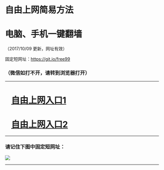 ﻿# 自由上网简易方法

# 电脑、手机一键翻墙

（2017/10/09 更新，网址有效）

固定短网址：https://git.io/free99

### （微信如打不开，请转到浏览器打开）


***





# &nbsp;&nbsp; <a href="http://ft2498819298.fwq-tz-1001.info/fwqtz01.html?t=10090014740 " target="_blank">自由上网入口1</a>
# &nbsp;&nbsp; <a href="http://ft1050832668.fwq-tz-1002.info/fwqtz02.html?t=10090015245 " target="_blank">自由上网入口2</a>
***

### 请记住下图中固定短网址：

<img src="https://s3-us-west-2.amazonaws.com/fwq-1001/yjfq-20170905okok.png" /> 


***

